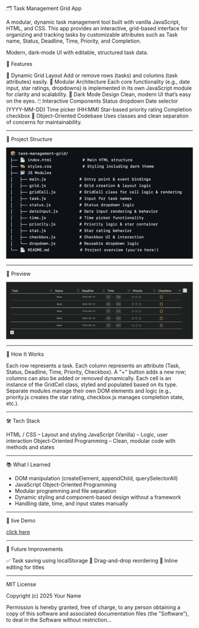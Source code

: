 🗂️ Task Management Grid App

A modular, dynamic task management tool built with vanilla JavaScript, HTML, and CSS. This app provides an interactive, grid-based interface for organizing and tracking tasks by customizable attributes such as Task name, Status, Deadline, Time, Priority, and Completion.


Modern, dark-mode UI with editable, structured task data.

🧩 Features

🧱 Dynamic Grid Layout
Add or remove rows (tasks) and columns (task attributes) easily.
🔧 Modular Architecture
Each core functionality (e.g., date input, star ratings, dropdowns) is implemented in its own JavaScript module for clarity and scalability.
🎨 Dark Mode Design
Clean, modern UI that’s easy on the eyes.
🖱️ Interactive Components
Status dropdown
Date selector (YYYY-MM-DD)
Time picker (HH:MM)
Star-based priority rating
Completion checkbox
🧠 Object-Oriented Codebase
Uses classes and clean separation of concerns for maintainability.

---

📁 Project Structure

![Task Management App ](./assets/project-structure.png)

--- 

📸 Preview

![Task Management App Screenshot](./assets/screenshot.png)

---

🧠 How It Works

Each row represents a task.
Each column represents an attribute (Task, Status, Deadline, Time, Priority, Checkbox).
A "+" button adds a new row; columns can also be added or removed dynamically.
Each cell is an instance of the GridCell class, styled and populated based on its type.
Separate modules manage their own DOM elements and logic (e.g., priority.js creates the star rating, checkbox.js manages completion state, etc.).

---

🛠️ Tech Stack

HTML / CSS – Layout and styling
JavaScript (Vanilla) – Logic, user interaction
Object-Oriented Programming – Clean, modular code with methods and states

---

📚 What I Learned

- DOM manipulation (createElement, appendChild, querySelectorAll)
- JavaScript Object-Oriented Programming
- Modular programming and file separation
- Dynamic styling and component-based design without a framework
- Handling date, time, and input states manually

---
🚀 live Demo

[click here](https://minooshvejdani.github.io/task-management/)

---

🔮 Future Improvements

✅ Task saving using localStorage
🔄 Drag-and-drop reordering
📝 Inline editing for titles

---

MIT License

Copyright (c) 2025 Your Name

Permission is hereby granted, free of charge, to any person obtaining a copy of this software and associated documentation files (the "Software"), to deal in the Software without restriction...